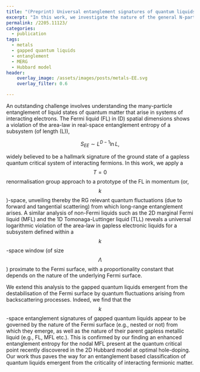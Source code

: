 ```yaml
---
title: "(Preprint) Universal entanglement signatures of quantum liquids as a guide to fermionic criticality"
excerpt: "In this work, we investigate the nature of the general N-partite information and quantum correlation of a topologically ordered ground state."
permalink: /2205.11123/
categories:
  - publication
tags:
  - metals
  - gapped quantum liquids
  - entanglement
  - MERG
  - Hubbard model
header:
    overlay_image: /assets/images/posts/metals-EE.svg
    overlay_filter: 0.6

---
```


An outstanding challenge involves understanding the many-particle entanglement of liquid states of quantum matter that arise in systems of interacting electrons. The Fermi liquid (FL) in \(D\) spatial dimensions shows a violation of the area-law in real-space entanglement entropy of a subsystem (of length \(L\)), 

$$S_{EE}\sim L^{D−1} \ln L,$$

widely believed to be a hallmark signature of the ground state of a gapless quantum critical system of interacting fermions. In this work, we apply a $$T=0$$ renormalisation group approach to a prototype of the FL in momentum (or, $$k$$)-space, unveiling thereby the RG relevant quantum fluctuations (due to forward and tangential scattering) from which long-range entanglement arises. A similar analysis of non-Fermi liquids such as the 2D marginal Fermi liquid (MFL) and the 1D Tomonaga-Luttinger liquid (TLL) reveals a universal logarithmic violation of the area-law in gapless electronic liquids for a subsystem defined within a $$k$$-space window (of size $$\Lambda$$) proximate to the Fermi surface, with a proportionality constant that depends on the nature of the underlying Fermi surface. 

We extend this analysis to the gapped quantum liquids emergent from the destabilisation of the Fermi surface by quantum fluctuations arising from backscattering processes. Indeed, we find that the $$k$$-space entanglement signatures of gapped quantum liquids appear to be governed by the nature of the Fermi surface (e.g., nested or not) from which they emerge, as well as the nature of their parent gapless metallic liquid (e.g., FL, MFL etc.). This is confirmed by our finding an enhanced entanglement entropy for the nodal MFL present at the quantum critical point recently discovered in the 2D Hubbard model at optimal hole-doping. Our work thus paves the way for an entanglement based classification of quantum liquids emergent from the criticality of interacting fermionic matter.
